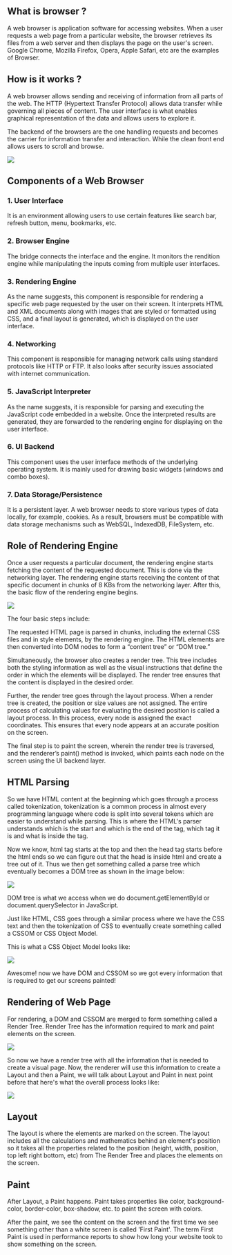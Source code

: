 ## What is browser ?
A web browser is application software for accessing websites. When a user requests a web page from a particular website, the browser retrieves its files from a web server and then displays the page on the user's screen. Google Chrome, Mozilla Firefox, Opera, Apple Safari, etc are the examples of Browser.


## How is it works ?
A web browser allows sending and receiving of information from all parts of the web. The HTTP (Hypertext Transfer Protocol) allows data transfer while governing all pieces of content. The user interface is what enables graphical representation of the data and allows users to explore it.

The backend of the browsers are the one handling requests and becomes the carrier for information transfer and interaction. While the clean front end allows users to scroll and browse.

![](1_1.png)

## Components of a Web Browser
### 1. User Interface
It is an environment allowing users to use certain features like search bar, refresh button, menu, bookmarks, etc.

### 2. Browser Engine
The bridge connects the interface and the engine. It monitors the rendition engine while manipulating the inputs coming from multiple user interfaces.

### 3. Rendering Engine
As the name suggests, this component is responsible for rendering a specific web page requested by the user on their screen. It interprets HTML and XML documents along with images that are styled or formatted using CSS, and a final layout is generated, which is displayed on the user interface.

### 4. Networking 
This component is responsible for managing network calls using standard protocols like HTTP or FTP. It also looks after security issues associated with internet communication.

### 5. JavaScript Interpreter
As the name suggests, it is responsible for parsing and executing the JavaScript code embedded in a website. Once the interpreted results are generated, they are forwarded to the rendering engine for displaying on the user interface.

### 6. UI Backend
This component uses the user interface methods of the underlying operating system. It is mainly used for drawing basic widgets (windows and combo boxes).

### 7. Data Storage/Persistence
It is a persistent layer. A web browser needs to store various types of data locally, for example, cookies. As a result, browsers must be compatible with data storage mechanisms such as WebSQL, IndexedDB, FileSystem, etc.


## Role of Rendering Engine
Once a user requests a particular document, the rendering engine starts fetching the content of the requested document. This is done via the networking layer. The rendering engine starts receiving the content of that specific document in chunks of 8 KBs from the networking layer. After this, the basic flow of the rendering engine begins.

![](1_2.png)

The four basic steps include:

The requested HTML page is parsed in chunks, including the external CSS files and in style elements, by the rendering engine. The HTML elements are then converted into DOM nodes to form a “content tree” or “DOM tree.”

Simultaneously, the browser also creates a render tree. This tree includes both the styling information as well as the visual instructions that define the order in which the elements will be displayed. The render tree ensures that the content is displayed in the desired order.

Further, the render tree goes through the layout process. When a render tree is created, the position or size values are not assigned. The entire process of calculating values for evaluating the desired position is called a layout process. In this process, every node is assigned the exact coordinates. This ensures that every node appears at an accurate position on the screen.

The final step is to paint the screen, wherein the render tree is traversed, and the renderer’s paint() method is invoked, which paints each node on the screen using the UI backend layer.


## HTML Parsing
So we have HTML content at the beginning which goes through a process called tokenization, tokenization is a common process in almost every programming language where code is split into several tokens which are easier to understand while parsing. This is where the HTML's parser understands which is the start and which is the end of the tag, which tag it is and what is inside the tag.

Now we know, html tag starts at the top and then the head tag starts before the html ends so we can figure out that the head is inside html and create a tree out of it. Thus we then get something called a parse tree which eventually becomes a DOM tree as shown in the image below:

![](1_3.png)

DOM tree is what we access when we do document.getElementById or document.querySelector in JavaScript.

Just like HTML, CSS goes through a similar process where we have the CSS text and then the tokenization of CSS to eventually create something called a CSSOM or CSS Object Model.

This is what a CSS Object Model looks like:

![](1_4.png)

Awesome! now we have DOM and CSSOM so we got every information that is required to get our screens painted!

## Rendering of Web Page

For rendering, a DOM and CSSOM are merged to form something called a Render Tree. Render Tree has the information required to mark and paint elements on the screen.

![](1_5.png)

So now we have a render tree with all the information that is needed to create a visual page. Now, the renderer will use this information to create a Layout and then a Paint, we will talk about Layout and Paint in next point before that here's what the overall process looks like:

![](1_6.png)

## Layout
The layout is where the elements are marked on the screen. The layout includes all the calculations and mathematics behind an element's position so it takes all the properties related to the position (height, width, position, top left right bottom, etc) from The Render Tree and places the elements on the screen.

## Paint
After Layout, a Paint happens. Paint takes properties like color, background-color, border-color, box-shadow, etc. to paint the screen with colors.

After the paint, we see the content on the screen and the first time we see something other than a white screen is called 'First Paint'. The term First Paint is used in performance reports to show how long your website took to show something on the screen.